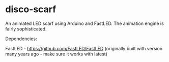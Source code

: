 # disco-scarf
An animated LED scarf using Arduino and FastLED. The animation engine is fairly sophisticated.

Dependencies:

FastLED - https://github.com/FastLED/FastLED (originally built with version many years ago - make sure it works with latest)
